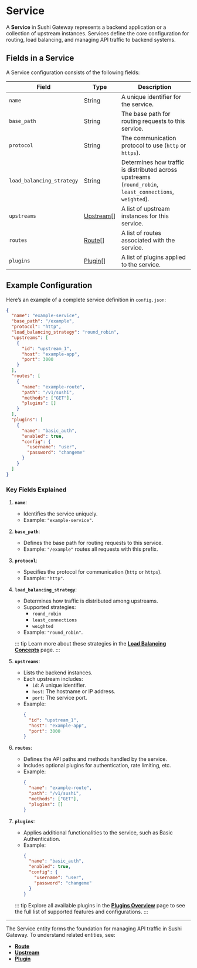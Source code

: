 # Service

A **Service** in Sushi Gateway represents a backend application or a collection of upstream instances. Services define the core configuration for routing, load balancing, and managing API traffic to backend systems.

## Fields in a Service

A Service configuration consists of the following fields:

| Field                     | Type                                | Description                                                                                              |
| ------------------------- | ----------------------------------- | -------------------------------------------------------------------------------------------------------- |
| `name`                    | String                              | A unique identifier for the service.                                                                     |
| `base_path`               | String                              | The base path for routing requests to this service.                                                      |
| `protocol`                | String                              | The communication protocol to use (`http` or `https`).                                                   |
| `load_balancing_strategy` | String                              | Determines how traffic is distributed across upstreams (`round_robin`, `least_connections`, `weighted`). |
| `upstreams`               | [Upstream](../models/upstream.md)[] | A list of upstream instances for this service.                                                           |
| `routes`                  | [Route](../models/route.md)[]       | A list of routes associated with the service.                                                            |
| `plugins`                 | [Plugin](../models/plugin.md)[]     | A list of plugins applied to the service.                                                                |

## Example Configuration

Here’s an example of a complete service definition in `config.json`:

```json
{
  "name": "example-service",
  "base_path": "/example",
  "protocol": "http",
  "load_balancing_strategy": "round_robin",
  "upstreams": [
    {
      "id": "upstream_1",
      "host": "example-app",
      "port": 3000
    }
  ],
  "routes": [
    {
      "name": "example-route",
      "path": "/v1/sushi",
      "methods": ["GET"],
      "plugins": []
    }
  ],
  "plugins": [
    {
      "name": "basic_auth",
      "enabled": true,
      "config": {
        "username": "user",
        "password": "changeme"
      }
    }
  ]
}
```

### Key Fields Explained

1. **`name`**:

   - Identifies the service uniquely.
   - Example: `"example-service"`.

2. **`base_path`**:

   - Defines the base path for routing requests to this service.
   - Example: `"/example"` routes all requests with this prefix.

3. **`protocol`**:

   - Specifies the protocol for communication (`http` or `https`).
   - Example: `"http"`.

4. **`load_balancing_strategy`**:

   - Determines how traffic is distributed among upstreams.
   - Supported strategies:
     - `round_robin`
     - `least_connections`
     - `weighted`
   - Example: `"round_robin"`.

   ::: tip
   Learn more about these strategies in the **[Load Balancing Concepts](../concepts/load-balancing.md)** page.
   :::

5. **`upstreams`**:

   - Lists the backend instances.
   - Each upstream includes:
     - `id`: A unique identifier.
     - `host`: The hostname or IP address.
     - `port`: The service port.
   - Example:
     ```json
     {
       "id": "upstream_1",
       "host": "example-app",
       "port": 3000
     }
     ```

6. **`routes`**:

   - Defines the API paths and methods handled by the service.
   - Includes optional plugins for authentication, rate limiting, etc.
   - Example:
     ```json
     {
       "name": "example-route",
       "path": "/v1/sushi",
       "methods": ["GET"],
       "plugins": []
     }
     ```

7. **`plugins`**:

   - Applies additional functionalities to the service, such as Basic Authentication.
   - Example:
     ```json
     {
       "name": "basic_auth",
       "enabled": true,
       "config": {
         "username": "user",
         "password": "changeme"
       }
     }
     ```

   ::: tip
   Explore all available plugins in the **[Plugins Overview](../plugins/overview.md)** page to see the full list of supported features and configurations.
   :::

---

The Service entity forms the foundation for managing API traffic in Sushi Gateway. To understand related entities, see:

- **[Route](../models/route.md)**
- **[Upstream](../models/upstream.md)**
- **[Plugin](../models/plugin.md)**
